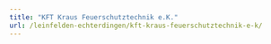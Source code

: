```yaml
---
title: "KFT Kraus Feuerschutztechnik e.K."
url: /leinfelden-echterdingen/kft-kraus-feuerschutztechnik-e-k/
---
```

